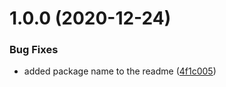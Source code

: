 # 1.0.0 (2020-12-24)


### Bug Fixes

* added package name to the readme ([4f1c005](https://github.com/prilutskiy/react-auth-wall/commit/4f1c00567ee365173bbe36398edc70df09557f42))
